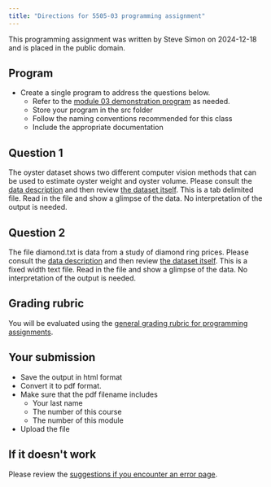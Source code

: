 ```yaml
---
title: "Directions for 5505-03 programming assignment"
---
```


This programming assignment was written by Steve Simon on 2024-12-18 and is placed in the public domain.

## Program

-   Create a single program to address the questions below.
    -   Refer to the [module 03 demonstration program][ref-demo] as needed.
    -   Store your program in the src folder
    -   Follow the naming conventions recommended for this class
    -   Include the appropriate documentation

[ref-demo]: https://github.com/pmean/classes/blob/master/introduction-to-r/03/src/simon-5505-03-demo.qmd
    
## Question 1

The oyster dataset shows two different computer vision methods that can be used to estimate oyster weight and oyster volume. Please consult the [data description][ref-oysters-dd] and then review [the dataset itself][ref-oysters]. This is a tab delimited file. Read in the file and show a glimpse of the data. No interpretation of the output is needed.

[ref-oysters-dd]: http://jse.amstat.org/datasets/30oysters.txt
[ref-oysters]: http://jse.amstat.org/datasets/30oysters.dat.txt

## Question 2

The file diamond.txt is data from a study of diamond ring prices. Please consult the [data description][ref-diamonds-dd] and then review [the dataset itself][ref-diamonds]. This is a fixed width text file. Read in the file and show a glimpse of the data. No interpretation of the output is needed.

[ref-diamonds-dd]: http://jse.amstat.org/datasets/diamond.txt
[ref-diamonds]: http://jse.amstat.org/datasets/diamond.dat.txt

## Grading rubric

You will be evaluated using the [general grading rubric for programming assignments][ref-rubric].

[ref-rubric]: https://github.com/pmean/classes/blob/master/general/general-grading-rubric.md

## Your submission

-   Save the output in html format
-   Convert it to pdf format.
-   Make sure that the pdf filename includes
    -   Your last name
    -   The number of this course
    -   The number of this module
-   Upload the file

## If it doesn't work

Please review the [suggestions if you encounter an error page][ref-suggestions].

[ref-suggestions]: https://github.com/pmean/classes/blob/master/general/suggestions-if-you-encounter-an-error.md
